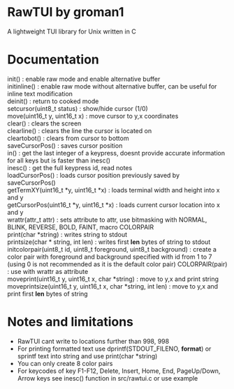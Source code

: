 # RawTUI by groman1
A lightweight TUI library for Unix written in C
# Documentation
init() : enable raw mode and enable alternative buffer\
initinline() : enable raw mode without alternative buffer, can be useful for inline text modification\
deinit() : return to cooked mode\
setcursor(uint8_t status) : show/hide cursor (1/0)\
move(uint16_t y, uint16_t x) : move cursor to y,x coordinates\
clear() : clears the screen\
clearline() : clears the line the cursor is located on\
cleartobot() : clears from cursor to bottom\
saveCursorPos() : saves cursor position\
in() : get the last integer of a keypress, doesnt provide accurate information for all keys but is faster than inesc()\
inesc() : get the full keypress id, read notes\
loadCursorPos() : loads cursor position previously saved by saveCursorPos()\
getTermXY(uint16_t \*y, uint16_t \*x) : loads terminal width and height into x and y\
getCursorPos(uint16_t \*y, uint16_t \*x) : loads current cursor location into x and y\
wrattr(attr_t attr) : sets attribute to attr, use bitmasking with NORMAL, BLINK, REVERSE, BOLD, FAINT, macro COLORPAIR\
print(char \*string) : writes string to stdout\
printsize(char \* string, int len) : writes first **len** bytes of string to stdout\
initcolorpair(uint8_t id, uint8_t foreground, uint8_t background) : create a color pair with foreground and background specified with id from 1 to 7 (using 0 is not recommended as it is the default color pair)
COLORPAIR(pair) : use with wrattr as attribute\
moveprint(uint16_t y, uint16_t x, char \*string) : move to y,x and print string\
moveprintsize(uint16_t y, uint16_t x, char \*string, int len) : move to y,x and print first **len** bytes of string
# Notes and limitations
- RawTUI cant write to locations further than 998, 998
- For printing formatted text use dprintf(STDOUT_FILENO, **format**) or sprintf text into string and use print(char \*string)
- You can only create 8 color pairs
- For keycodes of key F1-F12, Delete, Insert, Home, End, PageUp/Down, Arrow keys see inesc() function in src/rawtui.c or use example
